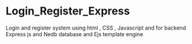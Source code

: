 # Login_Register_Express
Login and register system using html , CSS  , Javascript and for backend Express js and Nedb database and Ejs template engine
